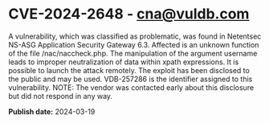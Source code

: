 # CVE-2024-2648 - cna@vuldb.com

A vulnerability, which was classified as problematic, was found in Netentsec NS-ASG Application Security Gateway 6.3. Affected is an unknown function of the file /nac/naccheck.php. The manipulation of the argument username leads to improper neutralization of data within xpath expressions. It is possible to launch the attack remotely. The exploit has been disclosed to the public and may be used. VDB-257286 is the identifier assigned to this vulnerability. NOTE: The vendor was contacted early about this disclosure but did not respond in any way.

**Publish date:** 2024-03-19
